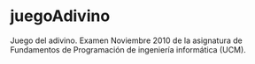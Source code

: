 # juegoAdivino
Juego del adivino. Examen Noviembre 2010 de la asignatura de Fundamentos de Programación de ingeniería informática (UCM).
